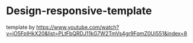 # Design-responsive-template
template by https://www.youtube.com/watch?v=jO5FplHkX20&list=PLtFbQRDJ11kG7W2TmVs4gr9FqmZ0Ui551&index=8

